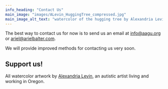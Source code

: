 ```yaml
---
info_heading: "Contact Us"
main_image: "images/ALevin_HuggingTree_compressed.jpg"
main_image_alt_text: "watercolor of the hugging tree by Alexandria Levin"
---
```


The best way to contact us for now is to send us an email at <a href="mailto:info@aagu.org">info@aagu.org</a> or <a href="mailto:ariel@arielbalter.com">ariel@arielbalter.com</a>.

We will provide improved methods for contacting us very soon.

<!--
<form action="contact.php" method="POST">
  <label for="name">Name:</label>
  <input type="text" id="name" name="name" required>

  <label for="email">Email:</label>
  <input type="email" id="email" name="email" required>

  <label for="message">Message:</label>
  <textarea id="message" name="message" required></textarea>

  <button type="submit">Send</button>
</form>
-->

## Support us!
<div id="donate-button-container" data-hosted-button-id="T36ZA62J7TQS2">
    <div id="donate-button"></div>
</div>

All watercolor artwork by [Alexandria Levin](https://www.alexalev.com/), an autistic artist living and working in Oregon.